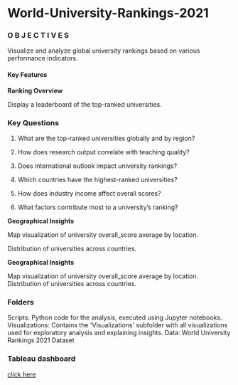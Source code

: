 # World-University-Rankings-2021


### O B J E C T I V E S
Visualize and analyze global university rankings based on various performance indicators.

#### Key Features

**Ranking Overview**

Display a leaderboard of the top-ranked universities.

### Key Questions

1. What are the top-ranked universities globally and by region?
 
2. How does research output correlate with teaching quality?
 
3. Does international outlook impact university rankings?
 
4. Which countries have the highest-ranked universities?
 
5. How does industry income affect overall scores?
 
6. What factors contribute most to a university’s ranking?



**Geographical Insights**

Map visualization of university overall_score average by location.

Distribution of universities across countries.



**Geographical Insights**

Map visualization of university overall_score average by location.
Distribution of universities across countries.

### Folders
Scripts: Python code for the analysis, executed using Jupyter notebooks.
Visualizations: Contains the 'Visualizations' subfolder with all visualizations used for exploratory analysis and explaining insights.
Data: World University Rankings 2021 Dataset


### Tableau dashboard
[click here](https://public.tableau.com/views/WorldUniversityRankings2021/Story1?:language=en-US&:sid=A8C71A2729E84E14B4C8F5D146701241-0:0&:redirect=auth&:display_count=n&:origin=viz_share_link)


